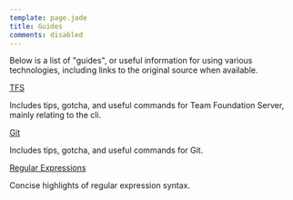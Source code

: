 ```yaml
---
template: page.jade
title: Guides
comments: disabled
---
```


Below is a list of "guides", or useful information for using various technologies, including links to the original source when available.

[TFS](tfs)

Includes tips, gotcha, and useful commands for Team Foundation Server, mainly relating to the cli.

[Git](git)

Includes tips, gotcha, and useful commands for Git.

[Regular Expressions](regex)

Concise highlights of regular expression syntax.

